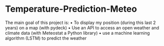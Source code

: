 # Temperature-Prediction-Meteo

The main goal of this project is:
    •	To display my position (during this last 2 years) on a map (with pydeck) 
    •	Use an API to access an open weather and climate data (with Meteostat a Python library)
    •	use a machine learning algorithm (LSTM) to predict the weather
